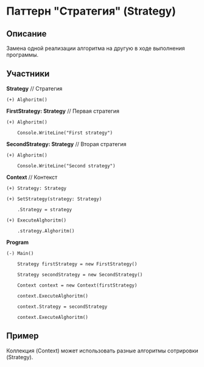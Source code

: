 ﻿# Паттерн "Стратегия" (Strategy)

## Описание

Замена одной реализации алгоритма на другую в ходе выполнения программы.

## Участники

**Strategy** // Стратегия

    (+) Alghoritm()

**FirstStrategy: Strategy** // Первая стратегия

    (+) Alghoritm()

        Console.WriteLine("First strategy")

**SecondStrategy: Strategy** // Вторая стратегия

    (+) Alghoritm()

        Console.WriteLine("Second strategy")

**Context** // Контекст

    (+) Strategy: Strategy

    (+) SetStrategy(strategy: Strategy)

        .Strategy = strategy

    (+) ExecuteAlghoritm()

        .strategy.Alghoritm()

**Program**

    (-) Main()

        Strategy firstStrategy = new FirstStrategy()

        Strategy secondStrategy = new SecondStrategy()

        Context context = new Context(firstStrategy)

        context.ExecuteAlghoritm()

        context.Strategy = secondStrategy

        context.ExecuteAlghoritm()
        
## Пример

Коллекция (Context) может использовать разные алгоритмы сотрировки (Strategy).
